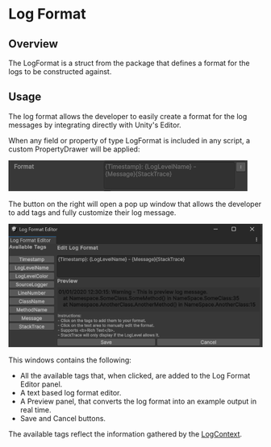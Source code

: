 # Log Format

## Overview

The LogFormat is a struct from the package that defines a format for the logs to be constructed against. 

## Usage

The log format allows the developer to easily create a format for the log messages by integrating directly with Unity's Editor. 

When any field or property of type LogFormat is included in any script, a custom PropertyDrawer will be applied:

![](../images/logformat_propertydrawer.png)

The button on the right will open a pop up window that allows the developer to add tags and fully customize their log message.

![](../images/logformat_editorwindow.png)

This windows contains the following:
- All the available tags that, when clicked, are added to the Log Format Editor panel.
- A text based log format editor.
- A Preview panel, that converts the log format into an example output in real time.
- Save and Cancel buttons.

The available tags reflect the information gathered by the [LogContext](log-context.md). 